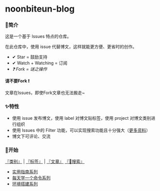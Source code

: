 # noonbiteun-blog

### 📌简介

这是一个基于 Issues 特点的仓库。

在此仓库中，使用 issue 代替博文，这样就能更方便、更省时的创作。 

* ✔  Star = 鼓励支持
* ✔  Watch + Watching = 订阅
* *❓  Fork = 谜之操作*

**请不要Fork ❗**

文章在Issues，即使Fork文章也无法搬走~

### ✨特性

* 使用 issue 发布博文，使用 label 对博文贴标签，使用 project 对博文类别进行组织
* 使用 Issues 中的 Filter 功能，可以实现搜索功能且十分强大（[更多资料](https://help.github.com/en/github/searching-for-information-on-github/searching-issues-and-pull-requests)）
* 博文下可评论、交流

### 📖开始

[『类别』](https://github.com/noonbiteun/Blog/projects) | 
[『标签』](https://github.com/noonbiteun/noonbiteun-blog/labels) | 
[『文章』](https://github.com/noonbiteun/noonbiteun-blog/issues?q=is%3Aopen+is%3Aissue+label%3ABlog)
[『🔎搜索』](https://github.com/noonbiteun/noonbiteun-blog/issues)

* [实用指南系列](https://github.com/noonbiteun/noonbiteun-blog/issues?q=is%3Aissue+is%3Aopen+%E5%AE%9E%E7%94%A8%E6%8C%87%E5%8D%97)
* [每天学一个命令系列](https://github.com/noonbiteun/noonbiteun-blog/issues?q=is%3Aissue+is%3Aopen+%E6%AF%8F%E5%A4%A9%E5%AD%A6%E4%B8%80%E4%B8%AA%E5%91%BD%E4%BB%A4)
* [环境搭建系列](https://github.com/noonbiteun/noonbiteun-blog/issues?q=is%3Aissue+is%3Aopen+%E7%8E%AF%E5%A2%83%E6%90%AD%E5%BB%BA)

